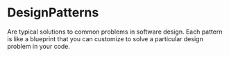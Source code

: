 # DesignPatterns
Are typical solutions to common problems in software design. Each pattern is like a blueprint that you can customize to solve a particular design problem in your code.

